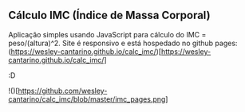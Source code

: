 ## Cálculo IMC (Índice de Massa Corporal)

Aplicação simples usando JavaScript para cálculo do IMC = peso/(altura)^2.
Site é responsivo e está hospedado no github pages: (https://wesley-cantarino.github.io/calc_imc/)[https://wesley-cantarino.github.io/calc_imc/]

:D

!()[https://github.com/wesley-cantarino/calc_imc/blob/master/imc_pages.png]
